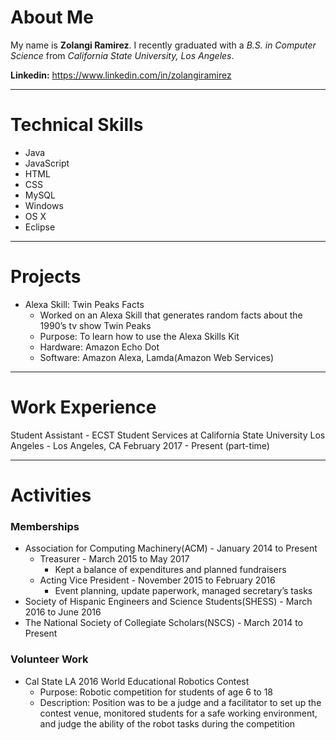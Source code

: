 # About Me
My name is **Zolangi Ramirez**. I recently graduated with a _B.S. in Computer Science_ from _California State University, Los Angeles_.

**Linkedin:** https://www.linkedin.com/in/zolangiramirez

- - - -
# Technical Skills
  * Java
  * JavaScript
  * HTML
  * CSS
  * MySQL
  * Windows
  * OS X
  * Eclipse
  
- - - -
# Projects
  * Alexa Skill: Twin Peaks Facts
    * Worked on an Alexa Skill that generates random facts about the 1990’s tv show Twin Peaks
    * Purpose: To learn how to use the Alexa Skills Kit
    * Hardware: Amazon Echo Dot
    * Software: Amazon Alexa, Lamda(Amazon Web Services)

- - - -
# Work Experience
Student Assistant - ECST Student Services at California State University Los Angeles - Los Angeles, CA
February 2017 - Present (part-time)

- - - -
# Activities
  
  ### Memberships
  * Association for Computing Machinery(ACM) - January 2014 to Present
    * Treasurer - March 2015 to May 2017
      * Kept a balance of expenditures and planned fundraisers
    * Acting Vice President - November 2015 to February 2016
      * Event planning, update paperwork, managed secretary’s tasks
  * Society of Hispanic Engineers and Science Students(SHESS) - March 2016 to June 2016
  * The National Society of Collegiate Scholars(NSCS) - March 2014 to Present
  
  ### Volunteer Work
  * Cal State LA 2016 World Educational Robotics Contest
    * Purpose: Robotic competition for students of age 6 to 18 
    * Description: Position was to be a judge and a facilitator to set up the contest venue, monitored students for a safe working environment, and judge the ability of the robot tasks during the competition
